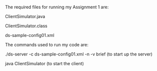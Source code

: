 

The required files for running my Assignment 1 are:

ClientSimulator.java

ClientSimulator.class

ds-sample-config01.xml



The commands used to run my code are:

./ds-server -c ds-sample-config01.xml -n -v brief (to start up the server)

java ClientSimulator (to start the client)





